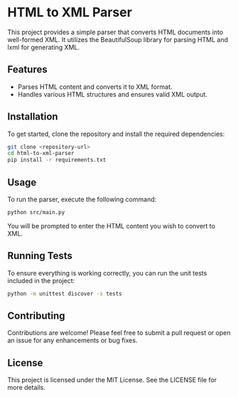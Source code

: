 # HTML to XML Parser

This project provides a simple parser that converts HTML documents into well-formed XML. It utilizes the BeautifulSoup library for parsing HTML and lxml for generating XML.

## Features

- Parses HTML content and converts it to XML format.
- Handles various HTML structures and ensures valid XML output.

## Installation

To get started, clone the repository and install the required dependencies:

```bash
git clone <repository-url>
cd html-to-xml-parser
pip install -r requirements.txt
```

## Usage

To run the parser, execute the following command:

```bash
python src/main.py
```

You will be prompted to enter the HTML content you wish to convert to XML.

## Running Tests

To ensure everything is working correctly, you can run the unit tests included in the project:

```bash
python -m unittest discover -s tests
```

## Contributing

Contributions are welcome! Please feel free to submit a pull request or open an issue for any enhancements or bug fixes.

## License

This project is licensed under the MIT License. See the LICENSE file for more details.
